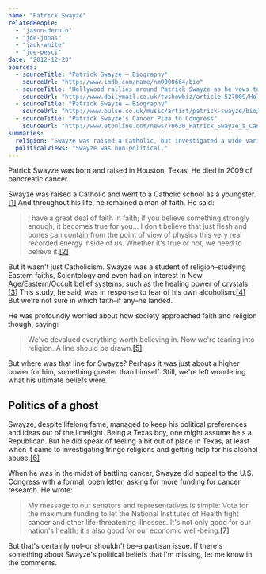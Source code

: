 ```yaml
---
name: "Patrick Swayze"
relatedPeople:
  - "jason-derulo"
  - "joe-jonas"
  - "jack-white"
  - "joe-pesci"
date: "2012-12-23"
sources:
  - sourceTitle: "Patrick Swayze – Biography"
    sourceUrl: "http://www.imdb.com/name/nm0000664/bio"
  - sourceTitle: "Hollywood rallies around Patrick Swayze as he vows to continue work during his cancer battle"
    sourceUrl: "http://www.dailymail.co.uk/tvshowbiz/article-527009/Hollywood-rallies-Patrick-Swayze-vows-continue-work-cancer-battle.html"
  - sourceTitle: "Patrick Swayze – Biography"
    sourceUrl: "http://www.pulse.co.uk/music/artist/patrick-swayze/bio/"
  - sourceTitle: "Patrick Swayze's Cancer Plea to Congress"
    sourceUrl: "http://www.etonline.com/news/70630_Patrick_Swayze_s_Cancer_Plea_to_Congress/index.html"
summaries:
  religion: "Swayze was raised a Catholic, but investigated a wide variety of religions in his lifetime."
  politicalViews: "Swayze was non-political."
---
```


Patrick Swayze was born and raised in Houston, Texas. He died in 2009 of pancreatic cancer.

Swayze was raised a Catholic and went to a Catholic school as a youngster.<a class="source-citation" href="#http%3A%2F%2Fwww.imdb.com%2Fname%2Fnm0000664%2Fbio" title="Patrick Swayze – Biography">[1]</a> And throughout his life, he remained a man of faith. He said:

>I have a great deal of faith in faith; if you believe something strongly enough, it becomes true for you… I don't believe that just flesh and bones can contain from the point of view of physics this very real recorded energy inside of us. Whether it's true or not, we need to believe it.<a class="source-citation" href="#http%3A%2F%2Fwww.imdb.com%2Fname%2Fnm0000664%2Fbio" title="Patrick Swayze – Biography">[2]</a>

But it wasn't just Catholicism. Swayze was a student of religion–studying Eastern faiths, Scientology and even had an interest in New Age/Eastern/Occult belief systems, such as the healing power of crystals.<a class="source-citation" href="#http%3A%2F%2Fwww.dailymail.co.uk%2Ftvshowbiz%2Farticle-527009%2FHollywood-rallies-Patrick-Swayze-vows-continue-work-cancer-battle.html" title="Hollywood rallies around Patrick Swayze as he vows to continue work during his cancer battle">[3]</a> This study, he said, was in response to fear of his own alcoholism.<a class="source-citation" href="#http%3A%2F%2Fwww.pulse.co.uk%2Fmusic%2Fartist%2Fpatrick-swayze%2Fbio%2F" title="Patrick Swayze – Biography">[4]</a> But we're not sure in which faith–if any–he landed.

He was profoundly worried about how society approached faith and religion though, saying:

>We've devalued everything worth believing in. Now we're tearing into religion. A line should be drawn.<a class="source-citation" href="#http%3A%2F%2Fwww.imdb.com%2Fname%2Fnm0000664%2Fbio" title="Patrick Swayze – Biography">[5]</a>

But where was that line for Swayze? Perhaps it was just about a higher power for him, something greater than himself. Still, we're left wondering what his ultimate beliefs were.


## Politics of a ghost

Swayze, despite lifelong fame, managed to keep his political preferences and ideas out of the limelight. Being a Texas boy, one might assume he's a Republican. But he did speak of feeling a bit out of place in Texas, at least when it came to investigating fringe religions and getting help for his alcohol abuse.<a class="source-citation" href="#http%3A%2F%2Fwww.pulse.co.uk%2Fmusic%2Fartist%2Fpatrick-swayze%2Fbio%2F" title="Patrick Swayze – Biography">[6]</a>

When he was in the midst of battling cancer, Swayze did appeal to the U.S. Congress with a formal, open letter, asking for more funding for cancer research. He wrote:

>My message to our senators and representatives is simple: Vote for the maximum funding to let the National Institutes of Health fight cancer and other life-threatening illnesses. It's not only good for our nation's health; it's also good for our economic well-being.<a class="source-citation" href="#http%3A%2F%2Fwww.etonline.com%2Fnews%2F70630_Patrick_Swayze_s_Cancer_Plea_to_Congress%2Findex.html" title="Patrick Swayze&apos;s Cancer Plea to Congress">[7]</a>

But that's certainly not–or shouldn't be–a partisan issue. If there's something about Swayze's political beliefs that I'm missing, let me know in the comments.